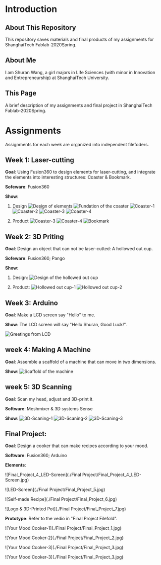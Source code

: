 # Introduction

## About This Repository
This repository saves materials and final products of my assignments for ShanghaiTech Fablab-2020Spring.

## About Me
I am Shuran Wang, a girl majors in Life Sciences (with minor in Innovation and Entrepreneurship) at ShanghaiTech University.

## This Page
A brief description of my assignments and final project in ShanghaiTech Fablab-2020Spring.


# Assignments
Assignments for each week are organized into independent filefoders.


## Week 1: Laser-cutting
**Goal**: Using Fusion360 to design elements for laser-cutting, and integrate the elements into interesting structures: Coaster & Bookmark. 

**Sofeware**: Fusion360

**Show**: 


1. Design
  ![Design of elements](./Week1_Laser-Cutting/Pictures/Design.png)
  ![Fundation of the coaster](./Week1_Laser-Cutting/Pictures/Laser_Cutting_1.jpg)
  ![Coaster-1](./Week1_Laser-Cutting/Pictures/Laser_Cutting_2.jpg)
  ![Coaster-2](./Week1_Laser-Cutting/Pictures/Laser_Cutting_5.jpg)
  ![Coaster-3](./Week1_Laser-Cutting/Pictures/shuqian.jpg)
  ![Coaster-4](./Week1_Laser-Cutting/Pictures/beidian.jpg)


2. Product
  ![Coaster-3](./Week1_Laser-Cutting/Pictures/Laser_Cutting_3.jpg)
  ![Coaster-4](./Week1_Laser-Cutting/Pictures/Laser_Cutting_4.jpg)
  ![Bookmark](./Week1_Laser-Cutting/Pictures/Laser_Cutting_6.jpg)


## Week 2: 3D Priting

**Goal**: Design an object that can not be laser-cutted: A hollowed out cup.

**Sofeware**: Fusion360; Pango

**Show**:
1. Design:
  ![Design of the hollowed out cup](./Week2_3D-Printing/Pictures/Design.png)

2. Product:
  ![Hollowed out cup-1](./Week2_3D-Printing/Pictures/Hollowed_Out_Cup_1.jpg)
![Hollowed out cup-2](./Week2_3D-Printing/Pictures/Hollowed_Out_Cup_2.jpg)

## Week 3: Arduino

**Goal**: Make a LCD screen say "Hello" to me.

**Show**:
The LCD screen will say "Hello Shuran, Good Luck!".

![Greetings from LCD](./Week3_Aduino/Pictures/Aduino.jpg)


## week 4: Making A Machine

**Goal**: Assemble a scaffold of a machine that can move in two dimensions.

**Show**:
![Scaffold of the machine](./Week4_Making-A-Machine/Making-A-Machine_1.jpg) 


## week 5: 3D Scanning

**Goal**: Scan my head, adjust and 3D-print it.

**Software**: Meshmixer & 3D systems Sense

**Show**:
![3D-Scaning-1](./Week5_3D-Scaning/3D-Scaning_1.jpg) 
![3D-Scaning-2](./Week5_3D-Scaning/3D-Scaning_2.jpg)
![3D-Scaning-3](./Week5_3D-Scaning/3D-Scaning_3.jpg) 


## Final Project: 
**Goal**: Design a cooker that can make recipes according to your mood.

**Software**: Fusion360; Arduino

**Elements**:

![Final_Project_4_LED-Screen](./Final Project/Final_Project_4_LED-Screen.jpg) 

![LED-Screen](./Final Project/Final_Project_5.jpg) 

![Self-made Recipe](./Final Project/Final_Project_6.jpg) 

![Logo & 3D-Printed Pot](./Final Project/Final_Project_7.jpg) 

**Prototype**: Refer to the vedio in "Final Project Filefold".

![Your Mood Cooker-1](./Final Project/Final_Project_1.jpg) 

![Your Mood Cooker-2](./Final Project/Final_Project_2.jpg) 

![Your Mood Cooker-3](./Final Project/Final_Project_3.jpg) 

![Your Mood Cooker-3](./Final Project/Final_Project_3.jpg) 
